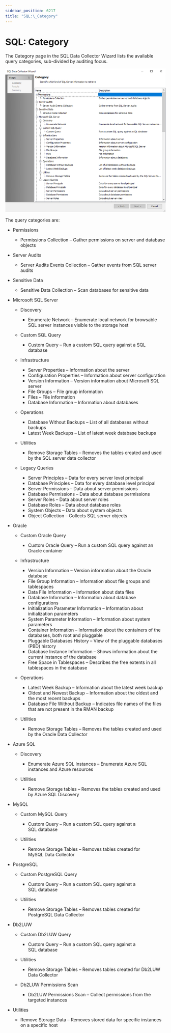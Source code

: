 ```yaml
---
sidebar_position: 6217
title: "SQL:\_Category"
---
```


# SQL: Category

The Category page in the SQL Data Collector Wizard lists the available query categories, sub-divided by auditing focus.

![SQL Data Collector Wizard Category Page](../../../../../../../static/images/AccessAnalyzer_12.0/Content/Resources/Images/EnterpriseAuditor/Admin/DataCollector/SQL/Category.png "SQL Data Collector Wizard Category Page")

The query categories are:

* Permissions

  * Permissions Collection – Gather permissions on server and database objects
* Server Audits

  * Server Audits Events Collection – Gather events from SQL server audits
* Sensitive Data

  * Sensitive Data Collection – Scan databases for sensitive data
* Microsoft SQL Server

  * Discovery

    * Enumerate Network – Enumerate local network for browsable SQL server instances visible to the storage host
  * Custom SQL Query

    * Custom Query – Run a custom SQL query against a SQL database
  * Infrastructure

    * Server Properties – Information about the server
    * Configuration Properties – Information about server configuration
    * Version Information – Version information about Microsoft SQL server
    * File Groups – File group information
    * Files – File information
    * Database Information – Information about databases
  * Operations

    * Database Without Backups – List of all databases without backups
    * Latest Week Backups – List of latest week database backups
  * Utilities

    * Remove Storage Tables – Removes the tables created and used by the SQL server data collector
  * Legacy Queries

    * Server Principles – Data for every server level principal
    * Database Principles – Data for every database level principal
    * Server Permissions – Data about server permissions
    * Database Permissions – Data about database permissions
    * Server Roles – Data about server roles
    * Database Roles – Data about database roles
    * System Objects – Data about system objects
    * Object Collection – Collects SQL server objects
* Oracle

  * Custom Oracle Query

    * Custom Oracle Query – Run a custom SQL query against an Oracle container
  * Infrastructure

    * Version Information – Version information about the Oracle database
    * File Group Information – Information about file groups and tablespaces
    * Data File Information – Information about data files
    * Database Information – Information about database configurations
    * Initialization Parameter Information – Information about initialization parameters
    * System Parameter Information – Information about system parameters
    * Container Information – Information about the containers of the databases, both root and pluggable
    * Pluggable Databases History – View of the pluggable databases (PBD) history
    * Database Instance Information – Shows information about the current instance of the database
    * Free Space in Tablespaces – Describes the free extents in all tablespaces in the database
  * Operations

    * Latest Week Backup – Information about the latest week backup
    * Oldest and Newest Backup – Information about the oldest and the most recent backups
    * Database File Without Backup – Indicates file names of the files that are not present in the RMAN backup
  * Utilities

    * Remove Storage Tables – Removes the tables created and used by the Oracle Data Collector
* Azure SQL

  * Discovery

    * Enumerate Azure SQL Instances – Enumerate Azure SQL instances and Azure resources
  * Utilities

    * Remove Storage tables – Removes the tables created and used by Azure SQL Discovery
* MySQL

  * Custom MySQL Query

    * Custom Query – Run a custom SQL query against a SQL database
  * Utilities

    * Remove Storage Tables – Removes tables created for MySQL Data Collector
* PostgreSQL

  * Custom PostgreSQL Query

    * Custom Query – Run a custom SQL query against a SQL database
  * Utilities

    * Remove Storage Tables – Removes tables created for PostgreSQL Data Collector
* Db2LUW

  * Custom Db2LUW Query

    * Custom Query – Run a custom SQL query against a SQL database
  * Utilities

    * Remove Storage Tables – Removes tables created for Db2LUW Data Collector
  * Db2LUW Permissions Scan

    * Db2LUW Permissions Scan – Collect permissions from the targeted instances
* Utilities

  * Remove Storage Data – Removes stored data for specific instances on a specific host